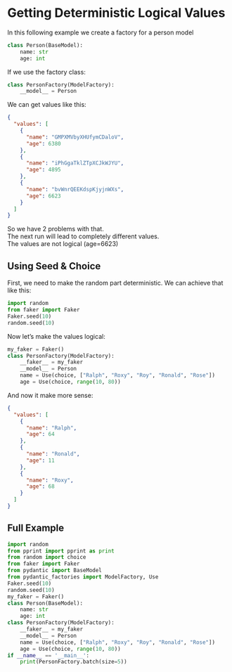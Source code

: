 # Getting Deterministic Logical Values

In this following example we create a factory for a person model

```py
class Person(BaseModel):
    name: str
    age: int
```
If we use the factory class:

```py
class PersonFactory(ModelFactory):
    __model__ = Person
```

We can get values like this:

```json
{
  "values": [
    {
      "name": "GMPXMVbyXHUfymCDaloV",
      "age": 6380
    },
    {
      "name": "iPhGgaTklZTpXCJkWJYU",
      "age": 4895
    },
    {
      "name": "bvWnrQEEKdspKjyjnWXs",
      "age": 6623
    }
  ]
}
```

So we have 2 problems with that.<br>
The next run will lead to completely different values.<br>
The values are not logical (age=6623)

## Using Seed & Choice

First, we need to make the random part deterministic. We can achieve that like this:

```py
import random
from faker import Faker
Faker.seed(10)
random.seed(10)
```


Now let’s make the values logical:
```py
my_faker = Faker()
class PersonFactory(ModelFactory):
    __faker__ = my_faker
    __model__ = Person
    name = Use(choice, ["Ralph", "Roxy", "Roy", "Ronald", "Rose"])
    age = Use(choice, range(10, 80))
```

And now it make more sense:<br>
```json
{
  "values": [
    {
      "name": "Ralph",
      "age": 64
    },
    {
      "name": "Ronald",
      "age": 11
    },
    {
      "name": "Roxy",
      "age": 68
    }
  ]
}
```
## Full Example

```py
import random
from pprint import pprint as print
from random import choice
from faker import Faker
from pydantic import BaseModel
from pydantic_factories import ModelFactory, Use
Faker.seed(10)
random.seed(10)
my_faker = Faker()
class Person(BaseModel):
    name: str
    age: int
class PersonFactory(ModelFactory):
    __faker__ = my_faker
    __model__ = Person
    name = Use(choice, ["Ralph", "Roxy", "Roy", "Ronald", "Rose"])
    age = Use(choice, range(10, 80))
if __name__ == '__main__':
    print(PersonFactory.batch(size=5))
```

